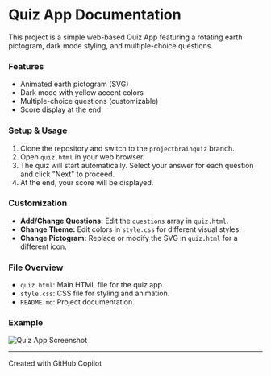 # Quiz App Documentation

This project is a simple web-based Quiz App featuring a rotating earth pictogram, dark mode styling, and multiple-choice questions.

### Features
- Animated earth pictogram (SVG)
- Dark mode with yellow accent colors
- Multiple-choice questions (customizable)
- Score display at the end

### Setup & Usage
1. Clone the repository and switch to the `projectbrainquiz` branch.
2. Open `quiz.html` in your web browser.
3. The quiz will start automatically. Select your answer for each question and click "Next" to proceed.
4. At the end, your score will be displayed.

### Customization
- **Add/Change Questions:** Edit the `questions` array in `quiz.html`.
- **Change Theme:** Edit colors in `style.css` for different visual styles.
- **Change Pictogram:** Replace or modify the SVG in `quiz.html` for a different icon.

### File Overview
- `quiz.html`: Main HTML file for the quiz app.
- `style.css`: CSS file for styling and animation.
- `README.md`: Project documentation.

### Example
![Quiz App Screenshot](screenshot.png) <!-- Add a screenshot if available -->

---
Created with GitHub Copilot
